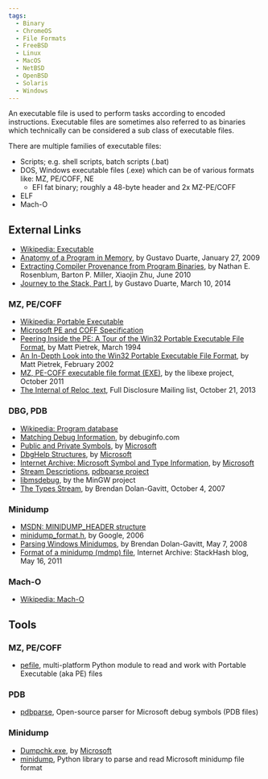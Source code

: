 ```yaml
---
tags:
  - Binary
  - ChromeOS
  - File Formats
  - FreeBSD
  - Linux
  - MacOS
  - NetBSD
  - OpenBSD
  - Solaris
  - Windows
---
```

An executable file is used to perform tasks according to encoded
instructions. Executable files are sometimes also referred to as
binaries which technically can be considered a sub class of executable
files.

There are multiple families of executable files:

* Scripts; e.g. shell scripts, batch scripts (.bat)
* DOS, Windows executable files (.exe) which can be of various formats
  like: MZ, PE/COFF, NE
  - EFI fat binary; roughly a 48-byte header and 2x MZ-PE/COFF
* ELF
* Mach-O

## External Links

* [Wikipedia: Executable](https://en.wikipedia.org/wiki/Executable)
* [Anatomy of a Program in Memory](https://manybutfinite.com/post/anatomy-of-a-program-in-memory/),
  by Gustavo Duarte, January 27, 2009
* [Extracting Compiler Provenance from Program Binaries](ftp://ftp.cs.wisc.edu/paradyn/papers/Rosenblum10prov.pdf),
  by Nathan E. Rosenblum, Barton P. Miller, Xiaojin Zhu, June 2010
* [Journey to the Stack, Part I](https://manybutfinite.com/post/journey-to-the-stack/),
  by Gustavo Duarte, March 10, 2014

### MZ, PE/COFF

* [Wikipedia: Portable Executable](https://en.wikipedia.org/wiki/Portable_Executable)
* [Microsoft PE and COFF Specification](https://learn.microsoft.com/en-us/windows/win32/debug/pe-format)
* [Peering Inside the PE: A Tour of the Win32 Portable Executable File Format](https://learn.microsoft.com/en-us/previous-versions/ms809762(v=msdn.10)),
  by Matt Pietrek, March 1994
* [An In-Depth Look into the Win32 Portable Executable File Format](https://learn.microsoft.com/en-us/archive/msdn-magazine/2002/february/inside-windows-win32-portable-executable-file-format-in-detail),
  by Matt Pietrek, February 2002
* [MZ, PE-COFF executable file format (EXE)](https://github.com/libyal/libexe/blob/main/documentation/Executable%20(EXE)%20file%20format.asciidoc),
  by the libexe project, October 2011
* [The Internal of Reloc .text](https://seclists.org/fulldisclosure/2013/Oct/157),
  Full Disclosure Mailing list, October 21, 2013

### DBG, PDB

* [Wikipedia: Program database](https://en.wikipedia.org/wiki/Program_database)
* [Matching Debug Information](https://www.debuginfo.com/articles/debuginfomatch.html),
  by debuginfo.com
* [Public and Private Symbols](https://learn.microsoft.com/en-us/windows-hardware/drivers/debugger/public-and-private-symbols),
  by [Microsoft](microsoft.md)
* [DbgHelp Structures](https://learn.microsoft.com/en-us/windows/win32/debug/dbghelp-structures),
  by [Microsoft](microsoft.md)
* [Internet Archive: Microsoft Symbol and Type Information](http://web.archive.org/web/20070915060650/http://www.x86.org/ftp/manuals/tools/sym.pdf),
  by [Microsoft](microsoft.md)
* [Stream Descriptions](https://code.google.com/archive/p/pdbparse/wikis/StreamDescriptions.wiki),
  [pdbparse project](https://github.com/moyix/pdbparse/)
* [libmsdebug](https://sourceforge.net/p/mingw-w64/code/HEAD/tree/experimental/tools/libmsdebug/),
  by the MinGW project
* [The Types Stream](https://moyix.blogspot.com/2007/10/types-stream.html),
  by Brendan Dolan-Gavitt, October 4, 2007

### Minidump

* [MSDN: MINIDUMP_HEADER structure](https://learn.microsoft.com/en-us/windows/win32/api/minidumpapiset/ns-minidumpapiset-minidump_header)
* [minidump_format.h](https://chromium.googlesource.com/breakpad/breakpad/+/master/src/google_breakpad/common/minidump_format.h),
  by Google, 2006
* [Parsing Windows Minidumps](https://moyix.blogspot.com/2008/05/parsing-windows-minidumps.html),
  by Brendan Dolan-Gavitt, May 7, 2008
* [Format of a minidump (mdmp) file](http://web.archive.org/web/20110814041817/http://www.stackhash.com/blog/post/Format-of-a-minidump-(mdmp)-file.aspx),
  Internet Archive: StackHash blog, May 16, 2011

### Mach-O

* [Wikipedia: Mach-O](https://en.wikipedia.org/wiki/Mach-O)

## Tools

### MZ, PE/COFF

* [pefile](https://github.com/erocarrera/pefile), multi-platform Python
  module to read and work with Portable Executable (aka PE) files

### PDB

* [pdbparse](https://code.google.com/archive/p/pdbparse), Open-source parser
  for Microsoft debug symbols (PDB files)

### Minidump

* [Dumpchk.exe](https://support.microsoft.com/en-us/topic/how-to-use-dumpchk-exe-to-check-a-memory-dump-file-0d766a2d-efaf-cf41-989e-fa3169869abb),
  by [Microsoft](microsoft.md)
* [minidump](https://github.com/skelsec/minidump),
  Python library to parse and read Microsoft minidump file format
